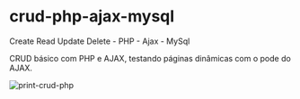 # crud-php-ajax-mysql
Create Read Update Delete - PHP - Ajax - MySql

CRUD básico com PHP e AJAX, testando páginas dinâmicas com o pode do AJAX.

![print-crud-php](https://github.com/RafaelMGuedes32/crud-php-ajax-mysql/assets/111695982/cff5e3f5-94b2-4243-95da-6132ea2cce13)
